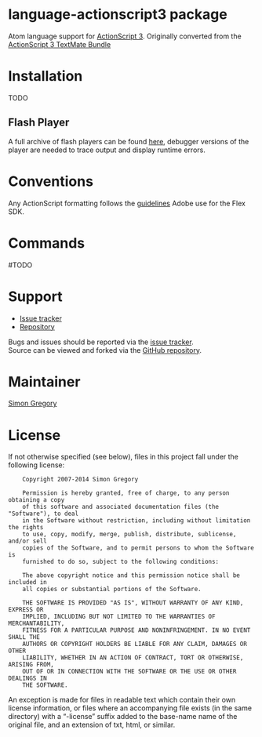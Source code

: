 # language-actionscript3 package

Atom language support for [ActionScript 3][as3_wiki]. Originally converted from the [ActionScript 3 TextMate Bundle][as3_tmbundle]

# Installation

TODO

## Flash Player

A full archive of flash players can be found [here][flash_player_archive],
debugger versions of the player are needed to trace output and display runtime
errors.

# Conventions

Any ActionScript formatting follows the [guidelines][flex_coding_conventions] Adobe
use for the Flex SDK.

# Commands

#TODO

# Support

 * [Issue tracker][issue_tracker]
 * [Repository][repo]

Bugs and issues should be reported via the [issue tracker][issue_tracker].  
Source can be viewed and forked via the [GitHub repository][repo].  

# Maintainer

[Simon Gregory][sg_blog]

# License

If not otherwise specified (see below), files in this project fall under the following license:

		Copyright 2007-2014 Simon Gregory

		Permission is hereby granted, free of charge, to any person obtaining a copy
		of this software and associated documentation files (the "Software"), to deal
		in the Software without restriction, including without limitation the rights
		to use, copy, modify, merge, publish, distribute, sublicense, and/or sell
		copies of the Software, and to permit persons to whom the Software is
		furnished to do so, subject to the following conditions:

		The above copyright notice and this permission notice shall be included in
		all copies or substantial portions of the Software.

		THE SOFTWARE IS PROVIDED "AS IS", WITHOUT WARRANTY OF ANY KIND, EXPRESS OR
		IMPLIED, INCLUDING BUT NOT LIMITED TO THE WARRANTIES OF MERCHANTABILITY,
		FITNESS FOR A PARTICULAR PURPOSE AND NONINFRINGEMENT. IN NO EVENT SHALL THE
		AUTHORS OR COPYRIGHT HOLDERS BE LIABLE FOR ANY CLAIM, DAMAGES OR OTHER
		LIABILITY, WHETHER IN AN ACTION OF CONTRACT, TORT OR OTHERWISE, ARISING FROM,
		OUT OF OR IN CONNECTION WITH THE SOFTWARE OR THE USE OR OTHER DEALINGS IN
		THE SOFTWARE.

An exception is made for files in readable text which contain their own license information, or files where an accompanying file exists (in the same directory) with a “-license” suffix added to the base-name name of the original file, and an extension of txt, html, or similar.

[issue_tracker]: http://github.com/simongregory/language-actionscript3/issues
[repo]: http://github.com/simongregory/language-actionscript3/
[as3_tmbundle]: http://github.com/simongregory/actionscript3.tmbundle/
[repo_master]: http://github.com/simongregory/language-actionscript3/tree/master
[sg_blog]: http://blog.simonregory.com
[adobe_flash]: http://www.adobe.com/products/flashplayer/
[adobe_flash_tool]: http://www.adobe.com/products/flash/
[flex_coding_conventions]: http://opensource.adobe.com/wiki/display/flexsdk/Coding+Conventions
[as3_wiki]: http://en.wikipedia.org/wiki/ActionScript#ActionScript_3.0
[flex_sdk]: http://www.adobe.com/products/flex/flexdownloads/
[unix_path]: http://en.wikipedia.org/wiki/Environment_variable#Examples_of_UNIX_environment_variables
[flex_docs]: http://www.adobe.com/support/documentation/en/flex/
[flex_docs_zip]: http://www.adobe.com/go/flex_documentation_zip
[flash_player_archive]: http://www.adobe.com/go/tn_14266
